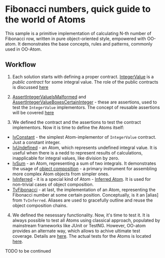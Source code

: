 # Fibonacci numbers, quick guide to the world of Atoms

This sample is a primitive implementation of calculating N-th number of Fibonacci row, written in pure object-oriented style, empowered with OO-atom. It demonstrates the base concepts, rules and patterns, commonly used in OO-Atom.

## Workflow

1. Each solution starts with defining a proper contract. [IntegerValue](atom-samples/fibonacci/src/main/java/oo/atom/samples/fibonacci/IntegerValue.java) is a *public contract* for some integral value. The role of the public contracts is discussed [here]()

2. [AssertIntegerValueIsMalformed](atom-samples/fibonacci/src/main/java/oo/atom/samples/fibonacci/AssertIntegerValueIsMalformed.java) and [AssertIntegerValueBoxesCertainInteger](atom-samples/fibonacci/src/main/java/oo/atom/samples/fibonacci/AssertIntegerValueBoxesCertainInteger.java) - these are assertions, used to test the `IntegerValue` implementors. The concept of reusable assertions will be covered [here]()

3. We defined the contract and the assertions to test the contract implementors. Now it is time to define the Atoms itself:
- [IvConstant](atom-samples/fibonacci/src/main/java/oo/atom/samples/fibonacci/IvConstant.java) - the simplest Atom-implementor of `IntegerValue` contract. Just a constant integer.
- [IvUndefined](atom-samples/fibonacci/src/main/java/oo/atom/samples/fibonacci/IvUndefined.java) - an Atom, which represents undefined integral value. It is useful when there is a nedd to represent results of calculations, inapplicable for integral values, like division by zero.
- [IvSum](atom-samples/fibonacci/src/main/java/oo/atom/samples/fibonacci/IvSum.java) - an Atom, representing a sum of two integrals. It demonstrates the usage of [object composition]() - a primary instrument for assembling more complex Atom objects from simpler ones.
- [IvInferred](atom-samples/fibonacci/src/main/java/oo/atom/samples/fibonacci/IvInference.java) - it is a special kind of Atom - [Inferred Atom](). It is used for non-trivial cases of object composition.
- [TvFibonacci](atom-samples/fibonacci/src/main/java/oo/atom/samples/fibonacci/TvFibonacci.java) - at last, the implementation of an Atom, representing the Fibonacci number at some certain position. Conceptually, is it an [alias] from `TvInferred`. Aliases are used to gracefully outline and reuse the object composition chains.

4. We defined the nesessary functionality. Now, it's time to test it. It is always possible to test all Atoms using classical approach, populated by mainstream frameworks like JUnit or TestNG. However, OO-atom provides an alternate way, which allows to achive ultimate test coverage. Details are [here](). The actual tests for the Atoms is located [here](atom-samples/fibonacci/src/main/java/oo/atom/samples/fibonacci/).

TODO to be continued
